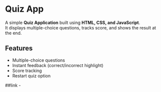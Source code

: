 # Quiz App  

A simple **Quiz Application** built using **HTML, CSS, and JavaScript**.  
It displays multiple-choice questions, tracks score, and shows the result at the end.  

## Features  
- Multiple-choice questions  
- Instant feedback (correct/incorrect highlight)  
- Score tracking  
- Restart quiz option  

##link - 
